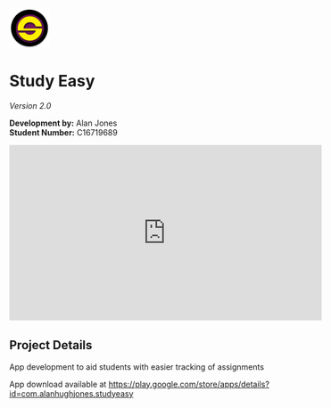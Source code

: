 ![alt text](https://github.com/AlanJonesDIT/StudyEase/blob/master/App/app/src/main/res/mipmap-hdpi/ic_launcher_round.png "Study Easy logo")  

# Study Easy
*Version 2.0*  

**Development by:** Alan Jones  
**Student Number:** C16719689  

<iframe width="560" height="315" src="https://www.youtube.com/embed/1z_0wQoKoTg?rel=0&amp;showinfo=0" frameborder="0" allow="autoplay; encrypted-media" allowfullscreen></iframe>

## Project Details  

App development to aid students with easier tracking of assignments

App download available at https://play.google.com/store/apps/details?id=com.alanhughjones.studyeasy
